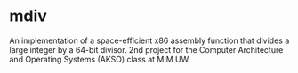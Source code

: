 # mdiv
An implementation of a space-efficient x86 assembly function that divides a large integer by a 64-bit divisor. 2nd project for the Computer Architecture and Operating Systems (AKSO) class at MIM UW.
